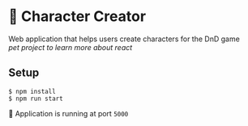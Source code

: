# 🎲 Character Creator

Web application that helps users create characters for the DnD game  
_pet project to learn more about react_

## Setup

```
$ npm install
$ npm run start
```

🎉 Application is running at port `5000`
